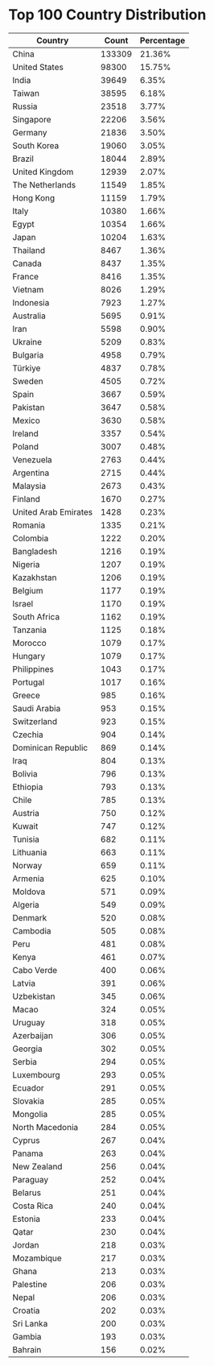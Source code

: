# Top 100 Country Distribution
| Country | Count | Percentage |
|----|----|----|
| China | 133309 | 21.36% |
| United States | 98300 | 15.75% |
| India | 39649 | 6.35% |
| Taiwan | 38595 | 6.18% |
| Russia | 23518 | 3.77% |
| Singapore | 22206 | 3.56% |
| Germany | 21836 | 3.50% |
| South Korea | 19060 | 3.05% |
| Brazil | 18044 | 2.89% |
| United Kingdom | 12939 | 2.07% |
| The Netherlands | 11549 | 1.85% |
| Hong Kong | 11159 | 1.79% |
| Italy | 10380 | 1.66% |
| Egypt | 10354 | 1.66% |
| Japan | 10204 | 1.63% |
| Thailand | 8467 | 1.36% |
| Canada | 8437 | 1.35% |
| France | 8416 | 1.35% |
| Vietnam | 8026 | 1.29% |
| Indonesia | 7923 | 1.27% |
| Australia | 5695 | 0.91% |
| Iran | 5598 | 0.90% |
| Ukraine | 5209 | 0.83% |
| Bulgaria | 4958 | 0.79% |
| Türkiye | 4837 | 0.78% |
| Sweden | 4505 | 0.72% |
| Spain | 3667 | 0.59% |
| Pakistan | 3647 | 0.58% |
| Mexico | 3630 | 0.58% |
| Ireland | 3357 | 0.54% |
| Poland | 3007 | 0.48% |
| Venezuela | 2763 | 0.44% |
| Argentina | 2715 | 0.44% |
| Malaysia | 2673 | 0.43% |
| Finland | 1670 | 0.27% |
| United Arab Emirates | 1428 | 0.23% |
| Romania | 1335 | 0.21% |
| Colombia | 1222 | 0.20% |
| Bangladesh | 1216 | 0.19% |
| Nigeria | 1207 | 0.19% |
| Kazakhstan | 1206 | 0.19% |
| Belgium | 1177 | 0.19% |
| Israel | 1170 | 0.19% |
| South Africa | 1162 | 0.19% |
| Tanzania | 1125 | 0.18% |
| Morocco | 1079 | 0.17% |
| Hungary | 1079 | 0.17% |
| Philippines | 1043 | 0.17% |
| Portugal | 1017 | 0.16% |
| Greece | 985 | 0.16% |
| Saudi Arabia | 953 | 0.15% |
| Switzerland | 923 | 0.15% |
| Czechia | 904 | 0.14% |
| Dominican Republic | 869 | 0.14% |
| Iraq | 804 | 0.13% |
| Bolivia | 796 | 0.13% |
| Ethiopia | 793 | 0.13% |
| Chile | 785 | 0.13% |
| Austria | 750 | 0.12% |
| Kuwait | 747 | 0.12% |
| Tunisia | 682 | 0.11% |
| Lithuania | 663 | 0.11% |
| Norway | 659 | 0.11% |
| Armenia | 625 | 0.10% |
| Moldova | 571 | 0.09% |
| Algeria | 549 | 0.09% |
| Denmark | 520 | 0.08% |
| Cambodia | 505 | 0.08% |
| Peru | 481 | 0.08% |
| Kenya | 461 | 0.07% |
| Cabo Verde | 400 | 0.06% |
| Latvia | 391 | 0.06% |
| Uzbekistan | 345 | 0.06% |
| Macao | 324 | 0.05% |
| Uruguay | 318 | 0.05% |
| Azerbaijan | 306 | 0.05% |
| Georgia | 302 | 0.05% |
| Serbia | 294 | 0.05% |
| Luxembourg | 293 | 0.05% |
| Ecuador | 291 | 0.05% |
| Slovakia | 285 | 0.05% |
| Mongolia | 285 | 0.05% |
| North Macedonia | 284 | 0.05% |
| Cyprus | 267 | 0.04% |
| Panama | 263 | 0.04% |
| New Zealand | 256 | 0.04% |
| Paraguay | 252 | 0.04% |
| Belarus | 251 | 0.04% |
| Costa Rica | 240 | 0.04% |
| Estonia | 233 | 0.04% |
| Qatar | 230 | 0.04% |
| Jordan | 218 | 0.03% |
| Mozambique | 217 | 0.03% |
| Ghana | 213 | 0.03% |
| Palestine | 206 | 0.03% |
| Nepal | 206 | 0.03% |
| Croatia | 202 | 0.03% |
| Sri Lanka | 200 | 0.03% |
| Gambia | 193 | 0.03% |
| Bahrain | 156 | 0.02% |
